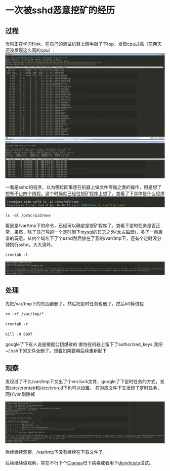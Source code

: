 # 一次被sshd恶意挖矿的经历

## 过程

当时正在学习flink，在自己的测试机器上随手敲了下top，发现cpu过高（前两天还没发现这么高的cpu）.
![wakuang](./image/wakuang1.png)
![wakuang](./image/wakuang2.png)

一看是sshd的程序，以为哪位同事连在机器上做文件传输之类的操作，但是想了想有不止四个线程。这个时候就已经往挖矿程序上想了。查看了下具体是什么程序
![wakuang](./image/wakuang3.png)

```shell
ls -al /proc/pid/exe
```

看到是/var/tmp下的命令，已经可以确定是挖矿程序了。查看下定时任务是否正常，果然，除了自己写的一个定时删下mysql的日志之外(太占磁盘)，多了一串离谱的玩意。从内个域名下了个sshd然后放在了我的/var/tmp下，还有个定时没分钟执行sshd，大大滴坏。

```shell
crontab -l
```

![wakuang](./image/wakuang4.png)


## 处理

先把/var/tmp下的东西都删了。然后把定时任务也删了。然后kill掉进程
```shell
rm -rf /var/tmp/*

crontab -r

kill -9 6897
```
google了下有人说是根据公钥爆破的
害怕在机器上留下了authorized_keys.我把~/.ssh下的文件全删了。想着如果要用后续重新配下

## 观察

发现过了不久/var/tmp下又出了个vm.lock文件，google了下定时任务的方式，发现/etc/crontab和/etc/cron.d下也可以设置。
在对应文件下又发现了定时任务，同样vim删除掉

![wakuang](./image/wakuang5.png)

后续继续观察，/var/tmp下没有继续在下载文件了。

后续继续做观察，实在不行下个[Clamav](https://github.com/Cisco-Talos/clamav)扫下病毒或者用下[denyhosts](https://github.com/denyhosts/denyhosts)试试。
